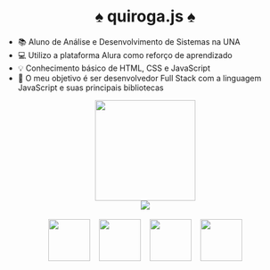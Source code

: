 <h1 align="center">♠ quiroga.js ♠</h1>



- 📚 Aluno de Análise e Desenvolvimento de Sistemas na UNA
- 💻 Utilizo a plataforma Alura como reforço de aprendizado
- 💡 Conhecimento básico de HTML, CSS e JavaScript
- 🎯 O meu objetivo é ser desenvolvedor Full Stack com a linguagem JavaScript e suas principais bibliotecas 


<div align="center">
  <a href="https://www.linkedin.com/in/quirogadev">
  <img height="180em" src="https://github-readme-stats.vercel.app/api?username=quirogajs&show_icons=true&theme=midnight-purple">
    <br>
  <img height"180em" src="https://github-readme-stats.vercel.app/api/top-langs/?username=quirogajs&layout=compact&theme=midnight-purple">
  </a>
</div>
<br>
<div align="center">  
<img width="75px" src="https://cdn.jsdelivr.net/gh/devicons/devicon/icons/html5/html5-original.svg" />
&nbsp&nbsp&nbsp<img width="75px" src="https://cdn.jsdelivr.net/gh/devicons/devicon/icons/css3/css3-original.svg" />
&nbsp&nbsp&nbsp<img width="75px" src="https://cdn.jsdelivr.net/gh/devicons/devicon/icons/javascript/javascript-original.svg" />
&nbsp&nbsp&nbsp<img width="75px" src="https://cdn.jsdelivr.net/gh/devicons/devicon/icons/typescript/typescript-original.svg" />
</div>
 
